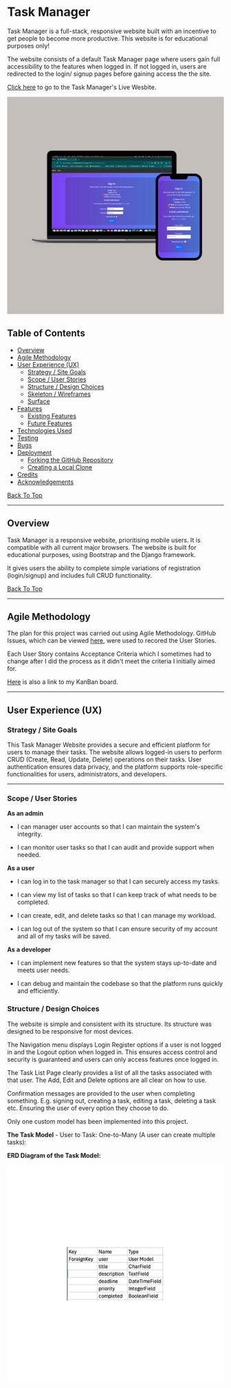 # Task Manager

Task Manager is a full-stack, responsive website built with an incentive to get people to become more productive. This website is for educational purposes only!

The website consists of a default Task Manager page where users gain full accessibility to the features when logged in. If not logged in, users are redirected to the login/ signup pages before gaining access the the site.

[Click here](https://task-manager-p4-948686f46531.herokuapp.com/) to go to the Task Manager's Live Wesbite.

![Am I responsive image](documentation/responsive.png)

## Table of Contents

- [Overview](#overview)
- [Agile Methodology](#agile-methodology)
- [User Experience (UX)](#user-experience-ux)
  - [Strategy / Site Goals](#strategy--site-goals)
  - [Scope / User Stories](#scope--user-stories)
  - [Structure / Design Choices](#structure--design-choices)
  - [Skeleton / Wireframes](#skeleton--wireframes)
  - [Surface](#surface)
- [Features](#features)
  - [Existing Features](#existing-features)
  - [Future Features](#future-features)
- [Technologies Used](#technologies-used)
- [Testing](#testing)
- [Bugs](#bugs)
- [Deployment](#deployment)
  - [Forking the GitHub Repository](#forking-the-github-repository)
  - [Creating a Local Clone](#creating-a-local-clone)
- [Credits](#credits)
- [Acknowledgements](#acknowledgements)

[Back To Top](#Task-Manager)

---

## Overview

Task Manager is a responsive website, prioritising mobile users. It is compatible with all current major browsers. The website is built for educational purposes, using Bootstrap and the Django framework.

It gives users the ability to complete simple variations of registration (login/signup) and includes full CRUD functionality.

[Back To Top](#table-of-contents)

---

## Agile Methodology

The plan for this project was carried out using Agile Methodology. GitHub Issues, which can be viewed [here](https://github.com/JackSummerfield1/task-manager-p4/issues?q=is%3Aissue+is%3Aclosed), were used to recored the User Stories.

Each User Story contains Acceptance Criteria which I sometimes had to change after I did the process as it didn't meet the criteria I initially aimed for.

[Here](https://github.com/users/JackSummerfield1/projects/3) is also a link to my KanBan board.

---

## User Experience (UX)

### Strategy / Site Goals

This Task Manager Website provides a secure and efficient platform for users to manage their tasks. The website allows logged-in users to perform CRUD (Create, Read, Update, Delete) operations on their tasks. User authentication ensures data privacy, and the platform supports role-specific functionalities for users, administrators, and developers.

---

### Scope / User Stories

**As an admin**

- I can manager user accounts so that I can maintain the system's integrity.

- I can monitor user tasks so that I can audit and provide support when needed.

**As a user**

- I can log in to the task manager so that I can securely access my tasks.

- I can view my list of tasks so that I can keep track of what needs to be completed.

- I can create, edit, and delete tasks so that I can manage my workload.

- I can log out of the system so that I can ensure security of my account and all of my tasks will be saved.

**As a developer**

- I can implement new features so that the system stays up-to-date and meets user needs.

- I can debug and maintain the codebase so that the platform runs quickly and efficiently.

### Structure / Design Choices

The website is simple and consistent with its structure. Its structure was designed to be responsive for most devices.

The Navigation menu displays Login Register options if a user is not logged in and the Logout option when logged in. This ensures access control and security is guaranteed and users can only access features once logged in.

The Task List Page clearly provides a list of all the tasks associated with that user. The Add, Edit and Delete options are all clear on how to use.

Confirmation messages are provided to the user when completing something. E.g. signing out, creating a task, editing a task, deleting a task etc. Ensuring the user of every option they choose to do.

Only one custom model has been implemented into this project.

**The Task Model** - User to Task: One-to-Many (A user can create multiple tasks):

**ERD Diagram of the Task Model:**

![Task-Model-ERD](documentation/erd-dia.png)
